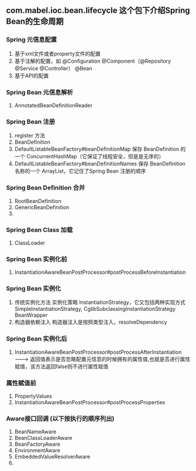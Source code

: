 ## com.mabel.ioc.bean.lifecycle 这个包下介绍Spring Bean的生命周期

### Spring 元信息配置
1. 基于xml文件或者property文件的配置
2. 基于注解的配置，如 @Configuration @Component（@Repository @Service @Controller） @Bean
3. 基于API的配置

### Spring Bean 元信息解析
1. AnnotatedBeanDefinitionReader

### Spring Bean 注册
1. register 方法
2. BeanDefinition
3. DefaultListableBeanFactory#beanDefinitionMap 保存 BeanDefinition 的一个 ConcurrentHashMap（它保证了线程安全，但是是无序的）
4. DefaultListableBeanFactory#beanDefinitionNames 保存 BeanDefinition 名称的一个 ArrayList，它记住了Spring Bean 注册的顺序

### Spring Bean Definition 合并
1. RootBeanDefinition
2. GenericBeanDefinition
3. 

### Spring Bean Class 加载
1. ClassLoader

### Spring Bean 实例化前
1. InstantiationAwareBeanPostProcessor#postProcessBeforeInstantiation
### Spring Bean 实例化
1. 传统实例化方法
实例化策略 InstantiationStrategy，它又包括两种实现方式 SimpleInstantiationStrategy, CglibSubclassingInstantiationStrategy 
BeanWrapper
2. 构造器依赖注入
构造器注入是按照类型注入，resolveDependency
### Spring Bean 实例化后
1. InstantiationAwareBeanPostProcessor#postProcessAfterInstantiation  
   ---> 返回值表示是否忽略配置元信息的时候拥有的属性值,也就是否进行属性赋值，该方法返回false则不进行属性赋值
   
### 属性赋值前
1. PropertyValues
2. InstantiationAwareBeanPostProcessor#postProcessProperties

### Aware接口回调 (以下按执行的顺序列出)
1. BeanNameAware
2. BeanClassLoaderAware
3. BeanFactoryAware
4. EnvironmentAware
5. EmbeddedValueResolverAware
6. 